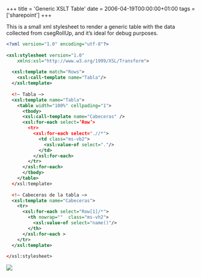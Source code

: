 +++
title = 'Generic XSLT Table'
date = 2006-04-19T00:00:00+01:00
tags = ['sharepoint']
+++

This is a small xml stylesheet to render a generic table with the data collected from csegRollUp, and it’s ideal for debug purposes.

```xml
<?xml version="1.0" encoding="utf-8"?>
 
<xsl:stylesheet version="1.0"
    xmlns:xsl="http://www.w3.org/1999/XSL/Transform">
 
  <xsl:template match="Rows">
    <xsl:call-template name="Tabla"/>
  </xsl:template>
 
  <!– Tabla –>
  <xsl:template name="Tabla">
    <table width="100%" cellpading="1">
      <tbody>
      <xsl:call-template name="Cabeceras" />
      <xsl:for-each select=’Row’>
        <tr>
          <xsl:for-each select=".//*">
            <td class="ms-vb2">
              <xsl:value-of select="."/>
            </td>
          </xsl:for-each>
        </tr>
      </xsl:for-each>
      </tbody>
    </table>
  </xsl:template>
  
  <!– Cabeceras de la tabla –>
  <xsl:template name="Cabeceras">
    <tr>
      <xsl:for-each select="Row[1]/*">
        <th nowrap=""  class="ms-vh2">
          <xsl:value-of select="name()"/>
        </th>
      </xsl:for-each >
    </tr>
  </xsl:template>
  
</xsl:stylesheet> 
```
![](images/Sharepoint/GenericTable.gif)